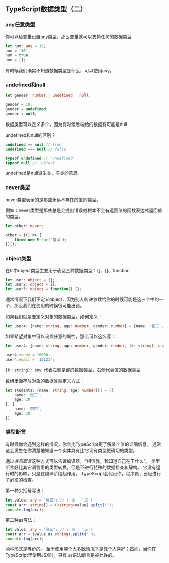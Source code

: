 ## TypeScript数据类型（二）



### any任意类型

你可以给变量设置any类型，那么变量就可以支持任何的数据类型

```typescript
let num: any = 10;
num = '10';
num = true;
num = [];
```

有时候我们确实不知道数据类型是什么，可以使用any。



### undefined和null

```typescript
let gender: number | undefined | null;

gender = 10;
gender = undefined;
gender = null;
```

数据类型可以定义多个，因为有时候后端给的数据有可能是null



undefined和null的区别？

```js
undefined == null // true
undefined === null // false

typeof undefined // 'undefined'
typeof null // 'object'
```

undefined是null派生类，子类的意思。



### never类型

never类型表示的是那些永远不存在的值的类型。

例如：never类型是那些总是会抛出错误或根本不会有返回值的函数表达式返回值的类型。

```typescript
let other: never;

other = (() => {
    throw new Error('错误');
})();
```



### object类型

在ts中object类型主要用于表达三种数据类型：{}、[]、function

```typescript
let user: object = {};
let user2: object = [];
let user3: object = function() {};
```

通常情况下我们不定义object，因为别人传递参数给你的时候可能是这三个中的一个，那么我们在使用的时候很可能出错。



如果我们就是要定义对象的数据类型，如何定义：

```typescript
let user4: {name: string, age: number, gender: number} = {name: '张三', age: 20, gender: 0};
```

如果希望对象中可以设置任意的属性，那么可以这么写：

```typescript
let user4: {name: string, age: number, gender: number, [k: string]: any} = {name: '张三', age: 20, gender: 0};

user4.money = 10000;
user4.email = '12121';
```

`[k: string]: any`: 代表左侧是键的数据类型，右侧代表值的数据类型



数组里面存放对象的数据类型定义方式：

```typescript
let students: {name: string, age: number}[] = [{
    name: '张三',
    age: 20
}, {
    name: '李四',
    age: 20
}];
```



### 类型断言

有时候你会遇到这样的情况，你会比TypeScript更了解某个值的详细信息。 通常这会发生在你清楚地知道一个实体具有比它现有类型更确切的类型。

通过*类型断言*这种方式可以告诉编译器，“相信我，我知道自己在干什么”。 类型断言好比其它语言里的类型转换，但是不进行特殊的数据检查和解构。 它没有运行时的影响，只是在编译阶段起作用。 TypeScript会假设你，程序员，已经进行了必须的检查。



第一种尖括号写法：

```typescript
let value: any = '张三'; // ['张', '三']
const arr: string[] = (<string>value).split('');
console.log(arr);
```

第二种as写法：

```typescript
let value: any = '张三'; // ['张', '三']
const arr = (value as string).split('');
console.log(arr);
```

两种形式是等价的。 至于使用哪个大多数情况下是凭个人喜好；然而，当你在TypeScript里使用JSX时，只有 `as`语法断言是被允许的。